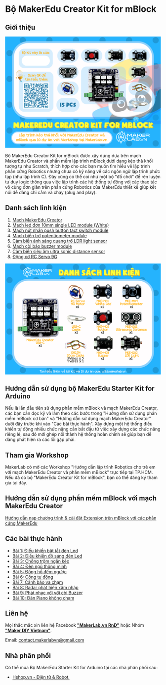 # Bộ MakerEdu Creator Kit for mBlock

## Giới thiệu

![](/image/01_1050px-MakerEdu_Creator_Kit_for_mBlock.png)

Bộ MakerEdu Creator Kit for mBlock được xây dựng dựa trên mạch MakerEdu Creator và phần mềm lập trình mBlock dưới dạng kéo thả khối tương tự như Scratch, thích hợp cho các bạn muốn tìm hiểu về lập trình phần cứng Robotics nhưng chưa có kỹ năng về các ngôn ngữ lập trình phức tạp (như lập trình C). Đây cũng có thể coi như một bộ "đồ chơi" để rèn luyện tư duy logic thông qua việc lập trình các hệ thống tự động với các thao tác vô cùng đơn giản trên phần cứng Robotics của MakerEdu thiết kế giúp kết nối dễ dàng chỉ cắm và chạy (plug and play).

## Danh sách linh kiện

1. [Mạch MakerEdu Creator](https://www.makerlab.vn/creator)
2. [Mạch led đơn 10mm single LED module (White)](https://makerlab.vn/mkem01)
3. [Mạch nút nhấn push button tact switch module](https://makerlab.vn/mkem02)
4. [Mạch biến trở potentiometer module](https://makerlab.vn/mkem04)
5. [Cảm biến ánh sáng quang trở LDR light sensor](https://makerlab.vn/mkes02)
6. [Mạch còi báo buzzer module](https://makerlab.vn/mkem03)
7. [Cảm biến siêu âm ultra sonic distance sensor](https://makerlab.vn/mkes01)
8. [Động cơ RC Servo 9G](https://hshop.vn/dong-co-rc-servo-9g)

![](/image/02_1050px-MakerEdu_Creator_Kit_for_mBlock_Product_List.png)

## Hướng dẫn sử dụng bộ MakerEdu Starter Kit for Arduino

Nếu là lần đầu tiên sử dụng phần mềm mBlock và mạch MakerEdu Creator, các bạn cần đọc kỹ và làm theo các bước trong "Hướng dẫn sử dụng phần mềm mBlock cơ bản" và "Hướng dẫn sử dụng mạch MakerEdu Creator" dưới đây trước khi vào "Các bài thực hành". Xây dựng một hệ thống điều khiển tự động nhiều chức năng cần bắt đầu từ việc xây dựng các chức năng riêng lẻ, sau đó mới ghép nối thành hệ thống hoàn chỉnh sẽ giúp bạn dễ dàng phát hiện ra các lỗi gặp phải.

## Tham gia Workshop

MakerLab có mở các Workshop "Hướng dẫn lập trình Robotics cho trẻ em với mạch MakerEdu Creator và phần mềm mBlock" trực tiếp tại TP.HCM. Nếu đã có bộ "MakerEdu Creator Kit for mBlock", bạn có thể đăng ký tham gia tại đây.

## Hướng dẫn sử dụng phần mềm mBlock với mạch MakerEdu Creator

[Hướng dẫn nạp chương trình & cài đặt Extension trên mBlock với các phần cứng MakerEdu](https://github.com/makerlabvn/mBlock-MakerEdu-Creator)

## Các bài thực hành

- [Bài 1: Điều khiển bật tắt đèn Led](/ex/less01/README.md)
- [Bài 2: Điều khiển độ sáng đèn Led](/ex/less02/README.md)
- [Bài 3: Chống trộm ngăn kéo](/ex/less03/README.md)
- [Bài 4: Đèn ngủ thông minh](/ex/less04/README.md)
- [Bài 5: Đồng hồ đếm ngược](/ex/less05/README.md)
- [Bài 6: Cổng tự động](/ex/less06/README.md)
- [Bài 7: Cảnh báo va chạm](/ex/less07/README.md)
- [Bài 8: Radar phát hiện xâm nhập](/ex/less08/README.md)
- [Bài 9: Phát nhạc với với còi Buzzer](/ex/less09/README.md)
- [Bài 10: Đàn Piano không chạm](/ex/less10/README.md)

## Liên hệ

Mọi thắc mắc xin liên hệ Facebook [**"MakerLab.vn RnD"**](https://www.facebook.com/makerlabvn) hoặc Nhóm [**"Maker DIY Vietnam"**](https://www.facebook.com/groups/makervn/).

Email: <contact.makerlabvn@gmail.com>

## Nhà phân phối

Có thể mua Bộ MakerEdu Starter Kit for Arduino tại các nhà phân phối sau:

- [Hshop.vn - Điện tử & Robot.](https://hshop.vn)
